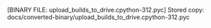 [BINARY FILE: upload_builds_to_drive.cpython-312.pyc]
Stored copy: docs/converted-binary/upload_builds_to_drive.cpython-312.pyc
